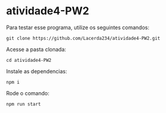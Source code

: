 # atividade4-PW2

Para testar esse programa, utilize os seguintes comandos:
```
git clone https://github.com/Lacerda234/atividade4-PW2.git
```
Acesse a pasta clonada:
```
cd atividade4-PW2
```
Instale as dependencias:
```
npm i
```
Rode o comando:
```
npm run start
```
